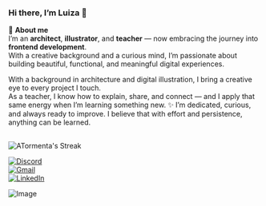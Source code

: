 ### Hi there, I’m Luiza 🌙

🌌 **About me**  
I’m an **architect**, **illustrator**, and **teacher** — now embracing the journey into **frontend development**.  
With a creative background and a curious mind, I’m passionate about building beautiful, functional, and meaningful digital experiences.

With a background in architecture and digital illustration, I bring a creative eye to every project I touch.  
As a teacher, I know how to explain, share, and connect — and I apply that same energy when I’m learning something new.
✨ I’m dedicated, curious, and always ready to improve. I believe that with effort and persistence, anything can be learned.
 
 ##

![ATormenta's Streak](https://github-readme-streak-stats.herokuapp.com/?user=ATormenta&theme=tokyonight&hide_border=false)

[![Discord](https://img.shields.io/badge/Discord-0A0F1C?style=for-the-badge&logo=discord&logoColor=white)](https://discordapp.com/users/a_tormenta)  
[![Gmail](https://img.shields.io/badge/Gmail-0A0F1C?style=for-the-badge&logo=gmail&logoColor=white)](mailto:luiza.molinari2014@gmail.com)  
[![LinkedIn](https://img.shields.io/badge/LinkedIn-0A0F1C?style=for-the-badge&logo=linkedin&logoColor=white)](https://www.linkedin.com/in/luiza-molinari/)

![Image](https://github.com/user-attachments/assets/e0c6d873-cfdd-4e2d-8538-c2972776550e)
